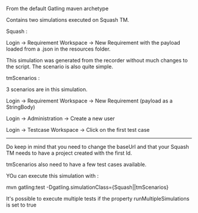 From the default Gatling maven archetype

Contains two simulations executed on Squash TM.

Squash : 

Login -> Requirement Workspace -> New Requirement with the payload loaded from a .json in the resources folder.

This simulation was generated from the recorder without much changes to the script. The scenario is also quite simple.

tmScenarios :

3 scenarios are in this simulation.

Login -> Requirement Workspace -> New Requirement (payload as a StringBody)

Login -> Administration -> Create a new user

Login -> Testcase Workspace -> Click on the first test case

_________________

Do keep in mind that you need to change the baseUrl and that your Squash TM needs to have a project created with the first Id.

tmScenarios also need to have a few test cases available.

YOu can execute this simulation with :

 mvn gatling:test -Dgatling.simulationClass={Squash||tmScenarios}

It's possible to execute multiple tests if the property runMultipleSimulations is set to true